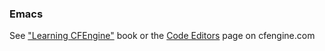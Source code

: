### Emacs

See ["Learning CFEngine"](https://leanpub.com/learning-cfengine) book or the [Code Editors](http://cfengine.com/cfengine-code-editors/) page on cfengine.com

